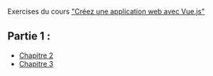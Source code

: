 Exercises du cours ["Créez une application web avec Vue.js"](https://openclassrooms.com/fr/courses/6390311-creez-une-interface-web-progressive-avec-vue-js)

## Partie 1 :
  - [Chapitre 2](https://github.com/cyaoyapi/cafe-with-a-view/tree/c2p1)
  - [Chapitre 3](https://github.com/cyaoyapi/cafe-with-a-view/tree/c3p1)
